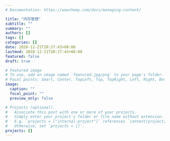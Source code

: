 ```yaml
---
# Documentation: https://wowchemy.com/docs/managing-content/

title: "内存管理"
subtitle: ""
summary: ""
authors: []
tags: []
categories: []
date: 2020-12-21T20:27:43+08:00
lastmod: 2020-12-21T20:27:43+08:00
featured: false
draft: true

# Featured image
# To use, add an image named `featured.jpg/png` to your page's folder.
# Focal points: Smart, Center, TopLeft, Top, TopRight, Left, Right, BottomLeft, Bottom, BottomRight.
image:
  caption: ""
  focal_point: ""
  preview_only: false

# Projects (optional).
#   Associate this post with one or more of your projects.
#   Simply enter your project's folder or file name without extension.
#   E.g. `projects = ["internal-project"]` references `content/project/deep-learning/index.md`.
#   Otherwise, set `projects = []`.
projects: []
---
```

